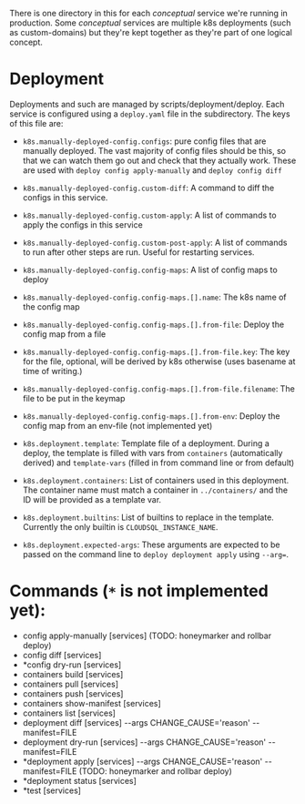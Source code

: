 There is one directory in this for each _conceptual_ service we're running in
production. Some _conceptual_ services are multiple k8s deployments (such as
custom-domains) but they're kept together as they're part of one logical
concept.

# Deployment

Deployments and such are managed by scripts/deployment/deploy. Each service is configured using a `deploy.yaml` file in the subdirectory. The keys of this file are:

- `k8s.manually-deployed-config.configs`:
  pure config files that are manually deployed. The vast majority of config files
  should be this, so that we can watch them go out and check that they actually
  work. These are used with `deploy config apply-manually` and `deploy config diff`

- `k8s.manually-deployed-config.custom-diff`:
  A command to diff the configs in this service.

- `k8s.manually-deployed-config.custom-apply`:
  A list of commands to apply the configs in this service

- `k8s.manually-deployed-config.custom-post-apply`:
  A list of commands to run after other steps are run. Useful for restarting services.

- `k8s.manually-deployed-config.config-maps`:
  A list of config maps to deploy

- `k8s.manually-deployed-config.config-maps.[].name`:
  The k8s name of the config map

- `k8s.manually-deployed-config.config-maps.[].from-file`:
  Deploy the config map from a file

- `k8s.manually-deployed-config.config-maps.[].from-file.key`:
  The key for the file, optional, will be derived by k8s otherwise (uses basename at
  time of writing.)

- `k8s.manually-deployed-config.config-maps.[].from-file.filename`:
  The file to be put in the keymap

- `k8s.manually-deployed-config.config-maps.[].from-env`:
  Deploy the config map from an env-file (not implemented yet)

- `k8s.deployment.template`:
  Template file of a deployment. During a deploy, the template is filled with vars
  from `containers` (automatically derived) and `template-vars` (filled in from
  command line or from default)

- `k8s.deployment.containers`:
  List of containers used in this deployment. The container name must match a
  container in `../containers/` and the ID will be provided as a template var.

- `k8s.deployment.builtins`:
  List of builtins to replace in the template. Currently the only builtin is
  `CLOUDSQL_INSTANCE_NAME`.

- `k8s.deployment.expected-args`:
  These arguments are expected to be passed on the command line to `deploy deployment apply` using `--arg=`.

# Commands (`*` is not implemented yet):

- config apply-manually [services] (TODO: honeymarker and rollbar deploy)
- config diff [services]
- \*config dry-run [services]
- containers build [services]
- containers pull [services]
- containers push [services]
- containers show-manifest [services]
- containers list [services]
- deployment diff [services] --args CHANGE_CAUSE='reason' --manifest=FILE
- deployment dry-run [services] --args CHANGE_CAUSE='reason' --manifest=FILE
- \*deployment apply [services] --args CHANGE_CAUSE='reason' --manifest=FILE (TODO: honeymarker and rollbar deploy)
- \*deployment status [services]
- \*test [services]
